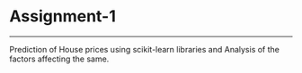 # Assignment-1
---
Prediction of House prices using scikit-learn libraries
and Analysis of the factors affecting the same.
